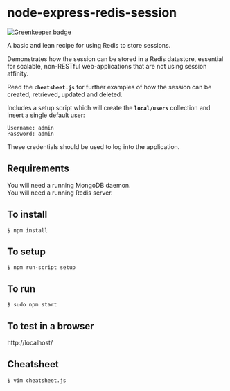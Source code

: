 # node-express-redis-session

[![Greenkeeper badge](https://badges.greenkeeper.io/bjvickers/node-express-redis-session.svg)](https://greenkeeper.io/)

A basic and lean recipe for using Redis to store sessions.

Demonstrates how the session can be stored in a Redis datastore, essential for
scalable, non-RESTful web-applications that are not using session affinity.

Read the <strong><code>cheatsheet.js</code></strong> for further examples of 
how the session can be created, retrieved, updated and deleted.

Includes a setup script which will create the 
<strong><code>local/users</code></strong> collection and insert a single 
default user:

```
Username: admin  
Password: admin
```

These credentials should be used to log into the application.


Requirements
-
You will need a running MongoDB daemon.  
You will need a running Redis server.


To install
-
```
$ npm install
```


To setup
-
```
$ npm run-script setup
```


To run
-
```
$ sudo npm start
```


To test in a browser
-
http://localhost/


Cheatsheet
-
```
$ vim cheatsheet.js
```
